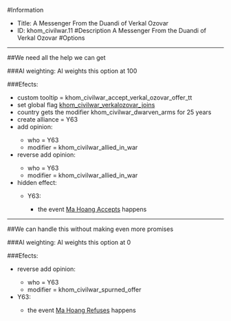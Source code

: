#Information
 - Title: A Messenger From the Duandi of Verkal Ozovar
 - ID: khom_civilwar.11
#Description
A Messenger From the Duandi of Verkal Ozovar
#Options

___
##We need all the help we can get

###AI weighting:
AI weights this option at 100


###Efects:<ul><li>custom tooltip = khom_civilwar_accept_verkal_ozovar_offer_tt</li><li>set global flag [khom_civilwar_verkalozovar_joins](../flags/khom_civilwar_verkalozovar_joins.md)</li><li>country gets the modifier khom_civilwar_dwarven_arms for 25 years</li><li>create alliance = Y63</li><li>add opinion:</li><ul><li>who = Y63</li><li>modifier = khom_civilwar_allied_in_war</li></ul><li>reverse add opinion:</li><ul><li>who = Y63</li><li>modifier = khom_civilwar_allied_in_war</li></ul><li>hidden effect:</li><ul><li>Y63:</li><ul><li>the event [Ma Hoang Accepts](../events/ma_hoang_accepts.md) happens</li></ul></ul></ul>

___
##We can handle this without making even more promises

###AI weighting:
AI weights this option at 0


###Efects:<ul><li>reverse add opinion:</li><ul><li>who = Y63</li><li>modifier = khom_civilwar_spurned_offer</li></ul><li>Y63:</li><ul><li>the event [Ma Hoang Refuses](../events/ma_hoang_refuses.md) happens</li></ul></ul>
